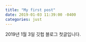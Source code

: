 ```yaml
---
title: "My first post"
date: 2019-01-03 11:39:00 -0400
categories: just
---
```


2019년 1월 3일 깃헙 블로그 첫글입니다.
